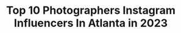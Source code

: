 ---
title: Top 10 Photographers Instagram Influencers In Atlanta in 2023
description: >-
  Find top photographers Instagram influencers in Atlanta in 2023. Most popular hashtags: #atlanta #photographer #atlantaphotographer.
platform: Instagram
hits: 220
text_top: Analyze the best Instagram influencers on inBeat.
text_bottom: Our platform has 220 Instagram influencers like this in Atlanta, United States for you to pitch.
profiles:
  - username: "jamiesappphotography"
    fullname: >-
      Jamie Sapp
    bio: >-
      •Creating art with babies ❤️ •Newborn & Child photographer •Atlanta, Ga • Click Pro CURRENTLY BOOKING Newborns OCT 2020 - MAR 2023
    location: "United States"
    followers: 27787
    engagement: 179
    commentsToLikes: 0.041553
    id: ck138tnibhykn0i19vglsxnsw
    verified: false
    hashtags: "#sweetestsound, #mommyandme, #atlantababyphotographer"
  - username: "vitalyzorkin"
    fullname: >-
      vitaly zorkin
    bio: >-
      SlowMo Product Photographer Atlanta Roswell
    location: "United States"
    followers: 6495
    engagement: 804
    commentsToLikes: 0.068059
    id: ck15t9x8xh1ws0i191d9t12dw
    verified: false
    hashtags: "#flex4k, #freezlight, #howridiculous, #cola"
  - username: "sublimelightworks"
    fullname: >-
      Robert Fousch
    bio: >-
      High-End Retro & Modern Pin-Up Photography and Ultimate Cosplay Design - Experienced Models Interested in Shooting? Send a Message!#sublimelightworks
    location: "United States"
    followers: 30543
    engagement: 310
    commentsToLikes: 0.011336
    id: ck6u2r8tctgoc0j7193uxo86k
    verified: false
    hashtags: "#tattooedgirl, #bodyart, #inked, #photographer"
  - username: "andzelika_bobrova"
    fullname: >-
      Andzelika
    bio: >-
      𝓉𝒽𝑒𝓇𝑒’𝓈 𝓈𝑜𝓂𝑒𝒷𝑜𝒹𝓎 𝒻𝑜𝓇 𝑒𝓋𝑒𝓇𝓎𝒷𝑜𝒹𝓎
    location: "United States"
    followers: 32676
    engagement: 310
    commentsToLikes: 0.030527
    id: ck8sxf0emh5s40j78hce8tuqa
    verified: false
    hashtags: "#fashion, #atlantamodels, #blonde, #ovmefiller"
  - username: "sancho.smalls"
    fullname: >-
      Sancho | Charlotte NC
    bio: >-
      Geechee Boy. Visual Artist. Creative Director. Photographer
    location: "United States"
    followers: 7029
    engagement: 570
    commentsToLikes: 0.065789
    id: ck5c9iym7bifw0i11l9oy1ttz
    verified: false
    hashtags: "#samohtmusic, #matrix, #cltphotographer, #nycphotographer"
  - username: "sexychellie_16"
    fullname: >-
      Bella Chellie - Main Page
    bio: >-
      🔞+ 𝐀𝐓𝐋 𝐆𝐀 📸 𝐅𝐓 𝐌𝐨𝐝𝐞𝐥 & 𝐌𝐮𝐬𝐞 📩 𝐃𝐌 𝐟𝐨𝐫 𝐫𝐚𝐭𝐞𝐬/𝐬𝐜𝐡𝐞𝐝𝐮𝐥𝐢𝐧𝐠 𝐂𝐚𝐬𝐡𝐚𝐩𝐩 $𝐁𝐞𝐥𝐥𝐚𝐂𝐡𝐞𝐥𝐥𝐢𝐞 #atlantamodelcall #photographers
    location: "United States"
    followers: 17937
    engagement: 481
    commentsToLikes: 0.046459
    id: ck0vz2r2r6zuu0i1909w9s176
    verified: false
    hashtags: "#tattoos, #darkartists, #mood, #plussized"
  - username: "winningauto"
    fullname: >-
      Larry
    bio: >-
      Car fanatic and photographer from Atlanta, GA. All photos are taken by me.
    location: "United States"
    followers: 13583
    engagement: 559
    commentsToLikes: 0.028666
    id: ck0vxvkxg0ye60i19gdxhn0df
    verified: false
    hashtags: "#porsche, #pagani, #gt3rs, #atlanta"
  - username: "rachel_macon4"
    fullname: >-
      Rachel Macon
    bio: >-
      •|||||||• Atlanta Photographer 📍 📸 @rachelmaconphotography Married to @whiterhino_jk 🖤 Mommy to twin girls Harper & Hayden 💜
    location: "United States"
    followers: 2260
    engagement: 1185
    commentsToLikes: 0.048542
    id: ck9wf6bzcndnt0j78x4gt6pl6
    verified: false
    hashtags: "#atlphotographer, #blogger, #momoftwins, #jeepfam"
  - username: "tenthandgrace"
    fullname: >-
      Tanya Menoni - Tenth and Grace
    bio: >-
      Destination Wedding Photographer 2020: Atlanta | Charleston | Greenville | New England | 30A | Key West | Santa Barbara | San Diego | Malibu | SF
    location: "United States"
    followers: 40560
    engagement: 144
    commentsToLikes: 0.040751
    id: ck0vypx5857o40i19ojhp6vh2
    verified: false
    hashtags: "#covid19, #stayinspeakout, #stayhome, #lovingday"
  - username: "rxchimages"
    fullname: >-
      RXCH IMAGES ™️
    bio: >-
      BE CAREFUL - I MIGHT SHOOT YOU ‼️Ⓥⓘⓢⓤⓐⓛ Ⓒⓤⓡⓐⓣⓞⓡ “𝒯𝒽𝑒 𝒟𝓇𝑒𝒶𝓂 𝐼𝓈 𝐹𝓇𝑒𝑒, 𝒯𝒽𝑒 𝐻𝓊𝓈𝓉𝓁𝑒 𝐼𝓈 𝒮𝑜𝓁𝒹 𝒮𝑒𝓅𝑒𝓇𝒶𝓉𝑒𝓁𝓎. • PhotograpHER •📍Atlanta
    location: "United States"
    followers: 3273
    engagement: 167
    commentsToLikes: 0.083494
    id: ck0vxtq6h0oo90i19jm6qrrzx
    verified: false
    hashtags: ""
---